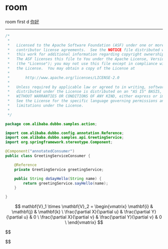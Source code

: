# room
room first
d [你好](https://github.com/shaoXingZJU)

------



[^哈哈]: 



```java
/*
 *
 *   Licensed to the Apache Software Foundation (ASF) under one or more
 *   contributor license agreements.  See the NOTICE file distributed with
 *   this work for additional information regarding copyright ownership.
 *   The ASF licenses this file to You under the Apache License, Version 2.0
 *   (the "License"); you may not use this file except in compliance with
 *   the License.  You may obtain a copy of the License at
 *
 *       http://www.apache.org/licenses/LICENSE-2.0
 *
 *   Unless required by applicable law or agreed to in writing, software
 *   distributed under the License is distributed on an "AS IS" BASIS,
 *   WITHOUT WARRANTIES OR CONDITIONS OF ANY KIND, either express or implied.
 *   See the License for the specific language governing permissions and
 *   limitations under the License.
 *
 */

package com.alibaba.dubbo.samples.action;

import com.alibaba.dubbo.config.annotation.Reference;
import com.alibaba.dubbo.samples.api.GreetingService;
import org.springframework.stereotype.Component;

@Component("annotatedConsumer")
public class GreetingServiceConsumer {

    @Reference
    private GreetingService greetingService;

    public String doSayHello(String name) {
        return greetingService.sayHello(name);
    }

}

```

$$
mathbf{V}_1 \times \mathbf{V}_2 = \begin{vmatrix}
\mathbf{i} & \mathbf{j} & \mathbf{k} \
\frac{\partial X}{\partial u} & \frac{\partial Y}{\partial u} & 0 \
\frac{\partial X}{\partial v} & \frac{\partial Y}{\partial v} & 0 \
\end{vmatrix}
$$

$$

$$

